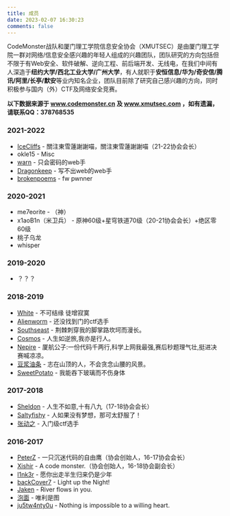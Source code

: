```yaml
---
title: 成员
date: 2023-02-07 16:30:23
comments: false
---
```


CodeMonster战队和厦门理工学院信息安全协会（XMUTSEC）是由厦门理工学院一群对网络/信息安全感兴趣的年轻人组成的兴趣团队，团队研究的方向包括但不限于有Web安全、软件破解、逆向工程、前后端开发、无线电，在我们中间有人深造于**纽约大学/西北工业大学/广州大学**，有人就职于**安恒信息/华为/奇安信/腾讯/阿里/长亭/默安**等业内知名企业，团队目前除了研究自己感兴趣的方向，同时积极参与国内（外）CTF及网络安全竞赛。

**以下数据来源于 www.codemonster.cn 及 www.xmutsec.com ，如有遗漏，请联系QQ：378768535**

### 2021-2022

- [IceCliffs](https://iloli.moe) - 關注東雪蓮謝謝喵，關注東雪蓮謝謝喵（21-22协会会长）
- okle15 - Misc
- [warn](https://www.warn11.top) - 只会密码的web手
- [Dragonkeep](http://dragonkeeep.top/) - 写不出web的web手
- [brokenpoems](https://www.brokenpoems.xyz) - fw pwnner

### 2020-2021

- me7eorite - （神）
- x1aoB1n（米卫兵） - 原神60级+星穹铁道70级（20-21协会会长）+绝区零60级
- 桃子乌龙
- whisper

### 2019-2020

- ？？？

### 2018-2019

- [White](https://white.xmutsec.com/) - 不可结缘 徒增寂寞
- [Alienworm](http://alienworm.top/) - 还没找到门的ctf选手
- [Southseast](https://southseast.cc/) - 荆棘刺穿我的脚掌路坎坷而漫长。
- [Cosmos](http://blog.thecosmos.cn/) - 人生如逆旅,我亦是行人。
- [Nepire](https://blog.csdn.net/nepire) - 厦航公子:一份代码千两行,科学上网我最强,赛后秒题理气壮,挺进决赛喊凉凉。
- [豆浆油条](http://anonym1ty.cn/) - 志在山顶的人，不会贪念山腰的风景。
- [SweetPotato](https://github.com/SweetPotatoo) - 我能吞下玻璃而不伤身体

### 2017-2018

- [Sheldon](http://sheldon.xmutsec.com/) - 人生不如意,十有八九（17-18协会会长）
- [Saltyfishy](http://saltyfishyu.xmutsec.com/) - 人如果没有梦想，那可太舒服了！
- [张动之]() - 入门级ctf选手

### 2016-2017

- [PeterZ](http://blog.csdn.net/PeterZ1997/) - 一只沉迷代码的自由鹰（协会创始人，16-17协会会长）
- [Xishir](https://www.codemonster.cn/) - A code monster.（协会创始人，16-18协会副会长）
- [l1nk3r](http://www.lmxspace.com/) - 愿你出走半生归来仍是少年
- [backCover7](https://blog.backcover7.cc/) - Light up the Night!
- [Jaken]() - River flows in you.
- [泡面]() - 唯利是图
- [ju5tw4nty0u](http://ju5tw4nty0u.top/) - Nothing is impossible to a willing heart.
